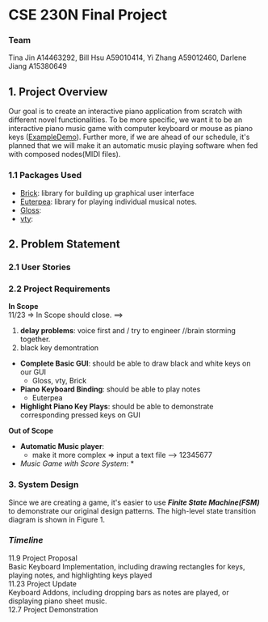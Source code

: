 # **CSE 230N Final Project**
### **Team** 
Tina Jin A14463292,
Bill Hsu A59010414,
Yi Zhang A59012460,
Darlene Jiang A15380649
## **1. Project Overview** 
Our goal is to create an interactive piano application from scratch with different novel functionalities. To be more specific, we want it to be an interactive piano music game with computer keyboard or mouse as piano keys ([ExampleDemo](https://www.youtube.com/watch?v=vMHbEIX8CFE)). Further more, if we are ahead of our schedule, it's planned that we will make it an automatic music playing software when fed with composed nodes(MIDI files).   
### **1.1 Packages Used**
* [Brick](https://hackage.haskell.org/package/brick): library for building up graphical user interface
* [Euterpea](https://hackage.haskell.org/package/Euterpea): library for playing individual musical notes.
* [Gloss](https):
* [vty](https):

## **2. Problem Statement**
### **2.1 User Stories**


### **2.2 Project Requirements**
**In Scope** \
11/23 => In Scope should close. ==> 
1. **delay problems**: voice first and / try to engineer //brain storming together. 
2. black key demontration
* **Complete Basic GUI**: should be able to draw black and white keys on our GUI
    * Gloss, vty, Brick 
* **Piano Keyboard Binding**: should be able to play notes 
    * Euterpea
* **Highlight Piano Key Plays**: should be able to demonstrate corresponding pressed keys on GUI 

**Out of Scope**
* **Automatic Music player**:
    * make it more complex => input a text file --> 12345677
* *Music Game with Score System*:
    * 


### **3. System Design**
Since we are creating a game, it's easier to use ***Finite State Machine(FSM)*** to demonstrate our original design patterns. The high-level state transition diagram is shown in Figure 1.
### ***Timeline***
11.9 Project Proposal\
Basic Keyboard Implementation, including drawing rectangles for keys, playing notes, and highlighting keys played\
11.23 Project Update\
Keyboard Addons, including dropping bars as notes are played, or displaying piano sheet music.\
12.7 Project Demonstration

